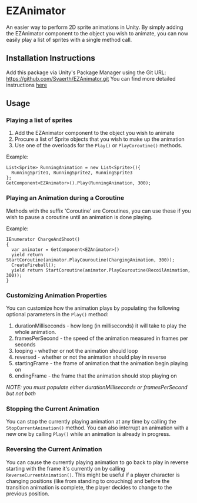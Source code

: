 # EZAnimator
An easier way to perform 2D sprite animations in Unity. By simply adding the EZAnimator component to the object you wish to animate, you can now easily play a list of sprites with a single method call.

## Installation Instructions
Add this package via Unity's Package Manager using the Git URL: https://github.com/Svaerth/EZAnimator.git 
You can find more detailed instructions [here](https://docs.unity3d.com/Manual/upm-ui-giturl.html)

## Usage

### Playing a list of sprites
1. Add the EZAnimator component to the object you wish to animate
2. Procure a list of Sprite objects that you wish to make up the animation
3. Use one of the overloads for the `Play()` or `PlayCoroutine()` methods.

Example:
```
List<Sprite> RunningAnimation = new List<Sprite>(){
  RunningSprite1, RunningSprite2, RunningSprite3
};
GetComponent<EZAnimator>().Play(RunningAnimation, 300);
```

### Playing an Animation during a Coroutine
Methods with the suffix 'Coroutine' are Coroutines, you can use these if you wish to pause a coroutine until an animation is done playing.

Example:
```
IEnumerator ChargeAndShoot()
{
  var animator = GetComponent<EZAnimator>()
  yield return StartCoroutine(animator.PlayCouroutine(ChargingAnimation, 300));
  CreateFireball();
  yield return StartCoroutine(animator.PlayCouroutine(RecoilAnimation, 300));
}
```

### Customizing Animation Properties
You can customize how the animation plays by populating the following optional parameters in the `Play()` method:
1. durationMilliseconds - how long (in milliseconds) it will take to play the whole animation.
2. framesPerSecond - the speed of the animation measured in frames per seconds 
3. looping - whether or not the animation should loop
4. reversed - whether or not the animation should play in reverse
5. startingFrame - the frame of animation that the animation begin playing on
6. endingFrame - the frame that the animation should stop playing on

*NOTE: you must populate either durationMilliseconds or framesPerSecond but not both*

### Stopping the Current Animation
You can stop the currently playing animation at any time by calling the `StopCurrentAnimation()` method. You can also interrupt an animation with a new one by calling `Play()` while an animation is already in progress.

### Reversing the Current Animation
You can cause the currently playing animation to go back to play in reverse starting with the frame it's currently on by calling `ReverseCurrentAnimation()`. This might be useful if a player character is changing positions (like from standing to crouching) and before the transition animation is complete, the player decides to change to the previous position.

